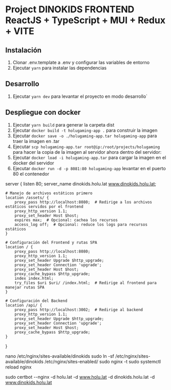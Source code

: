 


# Project DINOKIDS FRONTEND  ReactJS + TypeScript + MUI + Redux + VITE


## Instalación

1. Clonar .env.template a .env y configurar las variables de entorno
2. Ejecutar `yarn` para instalar las dependencias

## Desarrollo
1. Ejecutar `yarn dev` para levantar el proyecto en modo desarrollo`

## Despliegue con docker

1. Ejecutar `yarn build` para generar la carpeta dist
2. Ejecutar `docker build -t holugaming-app .` para construir la imagen
3. Ejecutar `docker save -o ./holugaming-app.tar holugaming-app` para traer la imagen en .tar
3. Ejecutar `scp holugaming-app.tar root@ip:/root/projects/holugaming` para hacer la copia de la imagen al servidor
ahora dentro del servidor:
3. Ejecutar `docker load -i holugaming-app.tar` para cargar la imagen en el docker del servidor
4. Ejecutar `docker run -d -p 8081:80 holugaming-app` levantar en el puerto 80 el contenedor



server {
    listen 80;
    server_name dinokids.holu.lat www.dinokids.holu.lat;

    # Manejo de archivos estáticos primero
    location /assets/ {
        proxy_pass http://localhost:8080;  # Redirige a los archivos estáticos servidos por el frontend
        proxy_http_version 1.1;
        proxy_set_header Host $host;
        expires max;  # Opcional: cachea los recursos
        access_log off;  # Opcional: reduce los logs para recursos estáticos
    }

    # Configuración del Frontend y rutas SPA
    location / {
        proxy_pass http://localhost:8080;
        proxy_http_version 1.1;
        proxy_set_header Upgrade $http_upgrade;
        proxy_set_header Connection 'upgrade';
        proxy_set_header Host $host;
        proxy_cache_bypass $http_upgrade;
        index index.html;
        try_files $uri $uri/ /index.html;  # Redirige al frontend para manejar rutas SPA
    }

    # Configuración del Backend
    location /api/ {
        proxy_pass http://localhost:3002;  # Redirige al backend
        proxy_http_version 1.1;
        proxy_set_header Upgrade $http_upgrade;
        proxy_set_header Connection 'upgrade';
        proxy_set_header Host $host;
        proxy_cache_bypass $http_upgrade;
    }
}


nano /etc/nginx/sites-available/dinokids 
sudo ln -sf /etc/nginx/sites-available/dinokids /etc/nginx/sites-enabled/
sudo nginx -t
sudo systemctl reload nginx

sudo certbot --nginx -d holu.lat -d www.holu.lat -d dinokids.holu.lat -d www.dinokids.holu.lat
